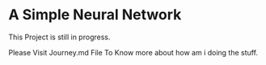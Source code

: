 # A Simple Neural Network

This Project is still in progress.

Please Visit Journey.md File To Know more about how am i doing the stuff.
